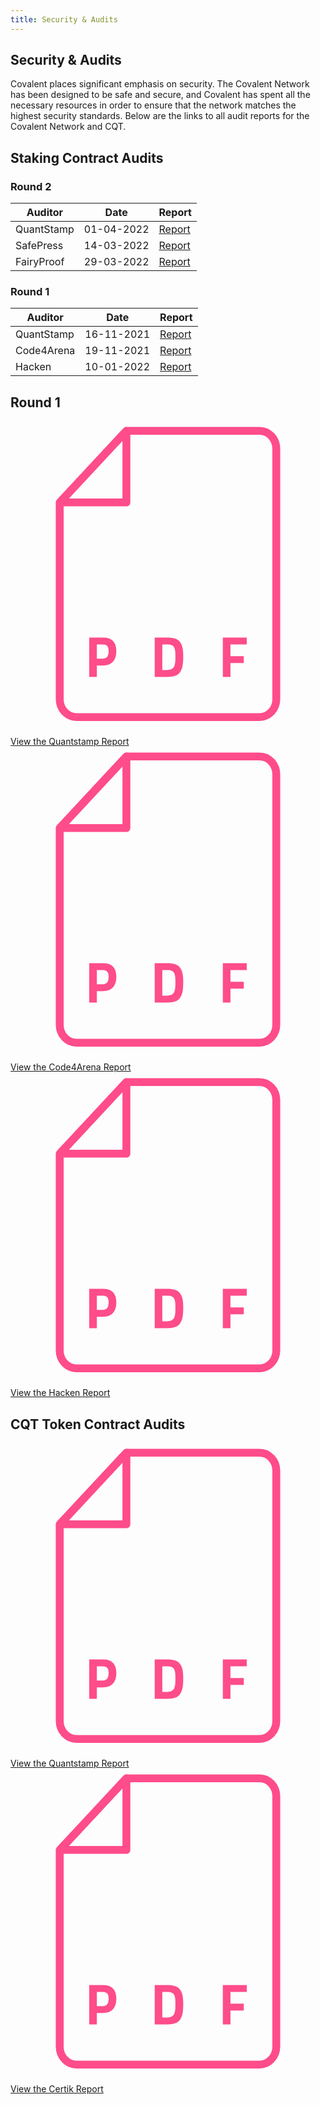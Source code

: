 ```yaml
---
title: Security & Audits
---
```

## Security & Audits

Covalent places significant emphasis on security. The Covalent Network has been designed to be safe and secure, and Covalent has spent all the necessary resources in order to ensure that the network matches the highest security standards.
Below are the links to all audit reports for the Covalent Network and CQT.

## Staking Contract Audits
### Round 2

|Auditor|Date|Report|
|---|---|---|
|QuantStamp|01-04-2022|[Report](https://s3.us-west-2.amazonaws.com/secure.notion-static.com/7783ffa9-f218-476c-95ba-82256ccf25b2/Covalent_Operational_Staking_Contract_Report.pdf?X-Amz-Algorithm=AWS4-HMAC-SHA256&X-Amz-Content-Sha256=UNSIGNED-PAYLOAD&X-Amz-Credential=AKIAT73L2G45EIPT3X45%2F20220425%2Fus-west-2%2Fs3%2Faws4_request&X-Amz-Date=20220425T212150Z&X-Amz-Expires=86400&X-Amz-Signature=078ed4212faff7ee0305743305284066cd61fc41719053f6e14009d37ee544af&X-Amz-SignedHeaders=host&response-content-disposition=filename%20%3D%22Covalent%2520Operational%2520Staking%2520Contract%2520Report.pdf%22&x-id=GetObject)|
|SafePress|14-03-2022|[Report](https://s3.us-west-2.amazonaws.com/secure.notion-static.com/555f2ad7-2e37-4850-aa34-1cb9d3a82065/Covalent_14042022_Audit_Report_b743d5.pdf?X-Amz-Algorithm=AWS4-HMAC-SHA256&X-Amz-Content-Sha256=UNSIGNED-PAYLOAD&X-Amz-Credential=AKIAT73L2G45EIPT3X45%2F20220425%2Fus-west-2%2Fs3%2Faws4_request&X-Amz-Date=20220425T211747Z&X-Amz-Expires=86400&X-Amz-Signature=bf3382d1397ab4f4589e7715f76645c64c4351b6aba0644ee6d647e9d4cfd8a6&X-Amz-SignedHeaders=host&response-content-disposition=filename%20%3D%22Covalent_14042022%2520Audit%2520Report%2520b743d5.pdf%22&x-id=GetObject)|
|FairyProof|29-03-2022|[Report](https://s3.us-west-2.amazonaws.com/secure.notion-static.com/de70f645-cff3-4a19-8208-9a9c5cc54afb/Covalent-Audit-Report-032922.pdf?X-Amz-Algorithm=AWS4-HMAC-SHA256&X-Amz-Content-Sha256=UNSIGNED-PAYLOAD&X-Amz-Credential=AKIAT73L2G45EIPT3X45%2F20220425%2Fus-west-2%2Fs3%2Faws4_request&X-Amz-Date=20220425T211807Z&X-Amz-Expires=86400&X-Amz-Signature=f0bb0aa84b9b6cb8ba67705ffedf7f27b1907589bc96f002c61920e02e98b0e0&X-Amz-SignedHeaders=host&response-content-disposition=filename%20%3D%22Covalent-Audit-Report-032922.pdf%22&x-id=GetObject)|


### Round 1

|Auditor|Date|Report|
|---|---|---|
|QuantStamp|16-11-2021|[Report](https://s3.us-west-2.amazonaws.com/secure.notion-static.com/8fba50e2-33b0-4fcc-bb06-c23518fd6004/Covalent_Staking_Contract_-_Report.pdf?X-Amz-Algorithm=AWS4-HMAC-SHA256&X-Amz-Content-Sha256=UNSIGNED-PAYLOAD&X-Amz-Credential=AKIAT73L2G45EIPT3X45%2F20220425%2Fus-west-2%2Fs3%2Faws4_request&X-Amz-Date=20220425T212102Z&X-Amz-Expires=86400&X-Amz-Signature=638c9138d197f58e25043527008de8be23d096db0787ed9e442dc64611f768f8&X-Amz-SignedHeaders=host&response-content-disposition=filename%20%3D%22Covalent%2520Staking%2520Contract%2520-%2520Report.pdf%22&x-id=GetObject)|
|Code4Arena|19-11-2021|[Report](https://code4rena.com/reports/2021-10-covalent/)|
|Hacken|10-01-2022|[Report](https://s3.us-west-2.amazonaws.com/secure.notion-static.com/df60b740-c92e-4b36-93eb-0875aa7f71d6/Covalent_10012022SCAudit_Report_3.pdf?X-Amz-Algorithm=AWS4-HMAC-SHA256&X-Amz-Content-Sha256=UNSIGNED-PAYLOAD&X-Amz-Credential=AKIAT73L2G45EIPT3X45%2F20220425%2Fus-west-2%2Fs3%2Faws4_request&X-Amz-Date=20220425T212012Z&X-Amz-Expires=86400&X-Amz-Signature=90a738015dc65f53320f8a231767850307bdba86bbe4519ee231106a4c38f135&X-Amz-SignedHeaders=host&response-content-disposition=filename%20%3D%22%255BCovalent_10012022%255DSCAudit_Report_3.pdf%22&x-id=GetObject)|


## Round 1


<div class="sm:px-6 grid grid-cols-4 gap-4 md:grid-cols-2 sm:grid-cols-2 mt-8 pb-20 max-w-5xl">
        <a href="/static/audits/quantstamp-cqt-audit-report.pdf" download class="col-span-2 w-full bg-white px-12 mr-4 mb-4 py-4 no-flex md:py-2 hover:bg-covalent-gray-light border flex items-center font-normal text-sm cursor-pointer">
        <svg class="mr-4 -ml-6 w-16" viewBox="0 0 80 80" fill="none" xmlns="http://www.w3.org/2000/svg">
        <path d="M29.4345 20.6841V2.5L12.5454 20.6841H29.4345Z" stroke="#FF4C8B" stroke-width="2" stroke-miterlimit="10" stroke-linecap="round" stroke-linejoin="round"/>
        <path d="M29.4333 2.5L12.5 20.6841V70.631C12.5 73.1473 14.4011 75.1889 16.7444 75.1889H63.2557C65.5989 75.1889 67.5 73.1473 67.5 70.631V7.05788C67.5 4.54154 65.5989 2.5 63.2557 2.5H29.4333Z" stroke="#FF4C8B" stroke-width="2" stroke-miterlimit="10" stroke-linecap="round" stroke-linejoin="round"/>
        <path d="M23.4958 62.0882H21.9297V65H20V55H23.4958C25.7518 55 26.8798 56.1569 26.8798 58.4706C26.8798 59.6373 26.5908 60.5343 26.0128 61.1618C25.4442 61.7794 24.6052 62.0882 23.4958 62.0882ZM21.9297 60.3529H23.4818C24.442 60.3529 24.9221 59.7255 24.9221 58.4706C24.9221 57.8529 24.8056 57.4118 24.5725 57.1471C24.3395 56.8725 23.9759 56.7353 23.4818 56.7353H21.9297V60.3529Z" fill="#FF4C8B"/>
        <path d="M39.8264 65H36.6242V55H39.8264C40.6468 55 41.3226 55.0931 41.854 55.2794C42.3853 55.4559 42.7955 55.7549 43.0845 56.1765C43.3828 56.5882 43.5879 57.0784 43.6998 57.6471C43.8116 58.2059 43.8676 58.9363 43.8676 59.8382C43.8676 60.7402 43.8163 61.4902 43.7138 62.0882C43.6112 62.6765 43.4154 63.2059 43.1265 63.6765C42.8468 64.1373 42.4366 64.4755 41.8959 64.6912C41.3552 64.8971 40.6654 65 39.8264 65ZM41.854 61.0294C41.8726 60.7157 41.882 60.2843 41.882 59.7353C41.882 59.1765 41.8633 58.7304 41.826 58.3971C41.7887 58.0637 41.7002 57.7598 41.5603 57.4853C41.4205 57.2108 41.2108 57.0245 40.9311 56.9265C40.6607 56.8186 40.2925 56.7647 39.8264 56.7647H38.5539V63.2353H39.8264C40.5256 63.2353 41.0336 63.049 41.3506 62.6765C41.6209 62.3725 41.7887 61.8235 41.854 61.0294Z" fill="#FF4C8B"/>
        <path d="M53.9313 65V55H60V56.7647H55.861V59.7059H59.2449V61.4706H55.861V65H53.9313Z" fill="#FF4C8B"/>
        </svg>
        <div class="">
            View the Quantstamp Report
        </div>
        </a>
        <a href="/static/audits/certik-cqt-audit-report.pdf" download class="col-span-2 w-full bg-white px-12 mr-4 mb-4 py-4 no-flex md:py-2 hover:bg-covalent-gray-light border flex items-center font-normal text-sm cursor-pointer">
        <svg class="mr-4 -ml-6 w-16" viewBox="0 0 80 80" fill="none" xmlns="http://www.w3.org/2000/svg">
        <path d="M29.4345 20.6841V2.5L12.5454 20.6841H29.4345Z" stroke="#FF4C8B" stroke-width="2" stroke-miterlimit="10" stroke-linecap="round" stroke-linejoin="round"/>
        <path d="M29.4333 2.5L12.5 20.6841V70.631C12.5 73.1473 14.4011 75.1889 16.7444 75.1889H63.2557C65.5989 75.1889 67.5 73.1473 67.5 70.631V7.05788C67.5 4.54154 65.5989 2.5 63.2557 2.5H29.4333Z" stroke="#FF4C8B" stroke-width="2" stroke-miterlimit="10" stroke-linecap="round" stroke-linejoin="round"/>
        <path d="M23.4958 62.0882H21.9297V65H20V55H23.4958C25.7518 55 26.8798 56.1569 26.8798 58.4706C26.8798 59.6373 26.5908 60.5343 26.0128 61.1618C25.4442 61.7794 24.6052 62.0882 23.4958 62.0882ZM21.9297 60.3529H23.4818C24.442 60.3529 24.9221 59.7255 24.9221 58.4706C24.9221 57.8529 24.8056 57.4118 24.5725 57.1471C24.3395 56.8725 23.9759 56.7353 23.4818 56.7353H21.9297V60.3529Z" fill="#FF4C8B"/>
        <path d="M39.8264 65H36.6242V55H39.8264C40.6468 55 41.3226 55.0931 41.854 55.2794C42.3853 55.4559 42.7955 55.7549 43.0845 56.1765C43.3828 56.5882 43.5879 57.0784 43.6998 57.6471C43.8116 58.2059 43.8676 58.9363 43.8676 59.8382C43.8676 60.7402 43.8163 61.4902 43.7138 62.0882C43.6112 62.6765 43.4154 63.2059 43.1265 63.6765C42.8468 64.1373 42.4366 64.4755 41.8959 64.6912C41.3552 64.8971 40.6654 65 39.8264 65ZM41.854 61.0294C41.8726 60.7157 41.882 60.2843 41.882 59.7353C41.882 59.1765 41.8633 58.7304 41.826 58.3971C41.7887 58.0637 41.7002 57.7598 41.5603 57.4853C41.4205 57.2108 41.2108 57.0245 40.9311 56.9265C40.6607 56.8186 40.2925 56.7647 39.8264 56.7647H38.5539V63.2353H39.8264C40.5256 63.2353 41.0336 63.049 41.3506 62.6765C41.6209 62.3725 41.7887 61.8235 41.854 61.0294Z" fill="#FF4C8B"/>
        <path d="M53.9313 65V55H60V56.7647H55.861V59.7059H59.2449V61.4706H55.861V65H53.9313Z" fill="#FF4C8B"/>
        </svg>
        <div class="">
           View the Code4Arena Report
        </div>
        </a>
        <a href="/static/audits/certik-cqt-audit-report.pdf" download class="col-span-2 w-full bg-white px-12 mr-4 mb-4 py-4 no-flex md:py-2 hover:bg-covalent-gray-light border flex items-center font-normal text-sm cursor-pointer">
        <svg class="mr-4 -ml-6 w-16" viewBox="0 0 80 80" fill="none" xmlns="http://www.w3.org/2000/svg">
        <path d="M29.4345 20.6841V2.5L12.5454 20.6841H29.4345Z" stroke="#FF4C8B" stroke-width="2" stroke-miterlimit="10" stroke-linecap="round" stroke-linejoin="round"/>
        <path d="M29.4333 2.5L12.5 20.6841V70.631C12.5 73.1473 14.4011 75.1889 16.7444 75.1889H63.2557C65.5989 75.1889 67.5 73.1473 67.5 70.631V7.05788C67.5 4.54154 65.5989 2.5 63.2557 2.5H29.4333Z" stroke="#FF4C8B" stroke-width="2" stroke-miterlimit="10" stroke-linecap="round" stroke-linejoin="round"/>
        <path d="M23.4958 62.0882H21.9297V65H20V55H23.4958C25.7518 55 26.8798 56.1569 26.8798 58.4706C26.8798 59.6373 26.5908 60.5343 26.0128 61.1618C25.4442 61.7794 24.6052 62.0882 23.4958 62.0882ZM21.9297 60.3529H23.4818C24.442 60.3529 24.9221 59.7255 24.9221 58.4706C24.9221 57.8529 24.8056 57.4118 24.5725 57.1471C24.3395 56.8725 23.9759 56.7353 23.4818 56.7353H21.9297V60.3529Z" fill="#FF4C8B"/>
        <path d="M39.8264 65H36.6242V55H39.8264C40.6468 55 41.3226 55.0931 41.854 55.2794C42.3853 55.4559 42.7955 55.7549 43.0845 56.1765C43.3828 56.5882 43.5879 57.0784 43.6998 57.6471C43.8116 58.2059 43.8676 58.9363 43.8676 59.8382C43.8676 60.7402 43.8163 61.4902 43.7138 62.0882C43.6112 62.6765 43.4154 63.2059 43.1265 63.6765C42.8468 64.1373 42.4366 64.4755 41.8959 64.6912C41.3552 64.8971 40.6654 65 39.8264 65ZM41.854 61.0294C41.8726 60.7157 41.882 60.2843 41.882 59.7353C41.882 59.1765 41.8633 58.7304 41.826 58.3971C41.7887 58.0637 41.7002 57.7598 41.5603 57.4853C41.4205 57.2108 41.2108 57.0245 40.9311 56.9265C40.6607 56.8186 40.2925 56.7647 39.8264 56.7647H38.5539V63.2353H39.8264C40.5256 63.2353 41.0336 63.049 41.3506 62.6765C41.6209 62.3725 41.7887 61.8235 41.854 61.0294Z" fill="#FF4C8B"/>
        <path d="M53.9313 65V55H60V56.7647H55.861V59.7059H59.2449V61.4706H55.861V65H53.9313Z" fill="#FF4C8B"/>
        </svg>
        <div class="">
           View the Hacken Report
        </div>
        </a>
</div>

## CQT Token Contract Audits

<div class="sm:px-6 grid grid-cols-4 gap-4 md:grid-cols-2 sm:grid-cols-2 mt-8 pb-20 max-w-5xl">
        <a href="/static/audits/quantstamp-cqt-audit-report.pdf" download class="col-span-2 w-full bg-white px-12 mr-4 mb-4 py-4 no-flex md:py-2 hover:bg-covalent-gray-light border flex items-center font-normal text-sm cursor-pointer">
        <svg class="mr-4 -ml-6 w-16" viewBox="0 0 80 80" fill="none" xmlns="http://www.w3.org/2000/svg">
        <path d="M29.4345 20.6841V2.5L12.5454 20.6841H29.4345Z" stroke="#FF4C8B" stroke-width="2" stroke-miterlimit="10" stroke-linecap="round" stroke-linejoin="round"/>
        <path d="M29.4333 2.5L12.5 20.6841V70.631C12.5 73.1473 14.4011 75.1889 16.7444 75.1889H63.2557C65.5989 75.1889 67.5 73.1473 67.5 70.631V7.05788C67.5 4.54154 65.5989 2.5 63.2557 2.5H29.4333Z" stroke="#FF4C8B" stroke-width="2" stroke-miterlimit="10" stroke-linecap="round" stroke-linejoin="round"/>
        <path d="M23.4958 62.0882H21.9297V65H20V55H23.4958C25.7518 55 26.8798 56.1569 26.8798 58.4706C26.8798 59.6373 26.5908 60.5343 26.0128 61.1618C25.4442 61.7794 24.6052 62.0882 23.4958 62.0882ZM21.9297 60.3529H23.4818C24.442 60.3529 24.9221 59.7255 24.9221 58.4706C24.9221 57.8529 24.8056 57.4118 24.5725 57.1471C24.3395 56.8725 23.9759 56.7353 23.4818 56.7353H21.9297V60.3529Z" fill="#FF4C8B"/>
        <path d="M39.8264 65H36.6242V55H39.8264C40.6468 55 41.3226 55.0931 41.854 55.2794C42.3853 55.4559 42.7955 55.7549 43.0845 56.1765C43.3828 56.5882 43.5879 57.0784 43.6998 57.6471C43.8116 58.2059 43.8676 58.9363 43.8676 59.8382C43.8676 60.7402 43.8163 61.4902 43.7138 62.0882C43.6112 62.6765 43.4154 63.2059 43.1265 63.6765C42.8468 64.1373 42.4366 64.4755 41.8959 64.6912C41.3552 64.8971 40.6654 65 39.8264 65ZM41.854 61.0294C41.8726 60.7157 41.882 60.2843 41.882 59.7353C41.882 59.1765 41.8633 58.7304 41.826 58.3971C41.7887 58.0637 41.7002 57.7598 41.5603 57.4853C41.4205 57.2108 41.2108 57.0245 40.9311 56.9265C40.6607 56.8186 40.2925 56.7647 39.8264 56.7647H38.5539V63.2353H39.8264C40.5256 63.2353 41.0336 63.049 41.3506 62.6765C41.6209 62.3725 41.7887 61.8235 41.854 61.0294Z" fill="#FF4C8B"/>
        <path d="M53.9313 65V55H60V56.7647H55.861V59.7059H59.2449V61.4706H55.861V65H53.9313Z" fill="#FF4C8B"/>
        </svg>
        <div class="">
            View the Quantstamp Report
        </div>
        </a>
        <a href="/static/audits/certik-cqt-audit-report.pdf" download class="col-span-2 w-full bg-white px-12 mr-4 mb-4 py-4 no-flex md:py-2 hover:bg-covalent-gray-light border flex items-center font-normal text-sm cursor-pointer">
        <svg class="mr-4 -ml-6 w-16" viewBox="0 0 80 80" fill="none" xmlns="http://www.w3.org/2000/svg">
        <path d="M29.4345 20.6841V2.5L12.5454 20.6841H29.4345Z" stroke="#FF4C8B" stroke-width="2" stroke-miterlimit="10" stroke-linecap="round" stroke-linejoin="round"/>
        <path d="M29.4333 2.5L12.5 20.6841V70.631C12.5 73.1473 14.4011 75.1889 16.7444 75.1889H63.2557C65.5989 75.1889 67.5 73.1473 67.5 70.631V7.05788C67.5 4.54154 65.5989 2.5 63.2557 2.5H29.4333Z" stroke="#FF4C8B" stroke-width="2" stroke-miterlimit="10" stroke-linecap="round" stroke-linejoin="round"/>
        <path d="M23.4958 62.0882H21.9297V65H20V55H23.4958C25.7518 55 26.8798 56.1569 26.8798 58.4706C26.8798 59.6373 26.5908 60.5343 26.0128 61.1618C25.4442 61.7794 24.6052 62.0882 23.4958 62.0882ZM21.9297 60.3529H23.4818C24.442 60.3529 24.9221 59.7255 24.9221 58.4706C24.9221 57.8529 24.8056 57.4118 24.5725 57.1471C24.3395 56.8725 23.9759 56.7353 23.4818 56.7353H21.9297V60.3529Z" fill="#FF4C8B"/>
        <path d="M39.8264 65H36.6242V55H39.8264C40.6468 55 41.3226 55.0931 41.854 55.2794C42.3853 55.4559 42.7955 55.7549 43.0845 56.1765C43.3828 56.5882 43.5879 57.0784 43.6998 57.6471C43.8116 58.2059 43.8676 58.9363 43.8676 59.8382C43.8676 60.7402 43.8163 61.4902 43.7138 62.0882C43.6112 62.6765 43.4154 63.2059 43.1265 63.6765C42.8468 64.1373 42.4366 64.4755 41.8959 64.6912C41.3552 64.8971 40.6654 65 39.8264 65ZM41.854 61.0294C41.8726 60.7157 41.882 60.2843 41.882 59.7353C41.882 59.1765 41.8633 58.7304 41.826 58.3971C41.7887 58.0637 41.7002 57.7598 41.5603 57.4853C41.4205 57.2108 41.2108 57.0245 40.9311 56.9265C40.6607 56.8186 40.2925 56.7647 39.8264 56.7647H38.5539V63.2353H39.8264C40.5256 63.2353 41.0336 63.049 41.3506 62.6765C41.6209 62.3725 41.7887 61.8235 41.854 61.0294Z" fill="#FF4C8B"/>
        <path d="M53.9313 65V55H60V56.7647H55.861V59.7059H59.2449V61.4706H55.861V65H53.9313Z" fill="#FF4C8B"/>
        </svg>
        <div class="">
           View the Certik Report
        </div>
        </a>
</div>
